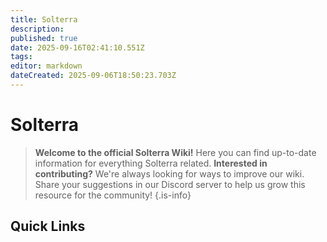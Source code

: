 ```yaml
---
title: Solterra
description: 
published: true
date: 2025-09-16T02:41:10.551Z
tags: 
editor: markdown
dateCreated: 2025-09-06T18:50:23.703Z
---
```


# Solterra

> **Welcome to the official Solterra Wiki!**
Here you can find up-to-date information for everything Solterra related.
**Interested in contributing?**
We're always looking for ways to improve our wiki. Share your suggestions in our Discord server to help us grow this resource for the community!
{.is-info}




## Quick Links


